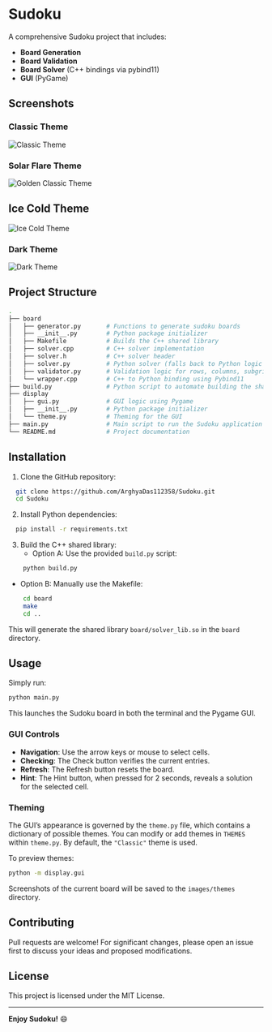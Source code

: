 # Sudoku

A comprehensive Sudoku project that includes:
 - **Board Generation**
 - **Board Validation**
 - **Board Solver** (C++ bindings via pybind11)
 - **GUI** (PyGame)


## Screenshots

### Classic Theme

![Classic Theme](https://github.com/ArghyaDas112358/Sudoku/blob/main/images/themes/Classic.png?raw=true)   

### Solar Flare Theme

![Golden Classic Theme](https://github.com/ArghyaDas112358/Sudoku/blob/main/images/themes/Solar_Flare.png?raw=true)

## Ice Cold Theme

![Ice Cold Theme](https://github.com/ArghyaDas112358/Sudoku/blob/main/images/themes/Ice_Cold.png?raw=true)

### Dark Theme

![Dark Theme](https://github.com/ArghyaDas112358/Sudoku/blob/main/images/themes/Dark_Mode.png?raw=true)




## Project Structure

```bash
.
├── board
│   ├── generator.py       # Functions to generate sudoku boards
│   ├── __init__.py        # Python package initializer
│   ├── Makefile           # Builds the C++ shared library
│   ├── solver.cpp         # C++ solver implementation
│   ├── solver.h           # C++ solver header
│   ├── solver.py          # Python solver (falls back to Python logic if needed)
│   ├── validator.py       # Validation logic for rows, columns, subgrids
│   └── wrapper.cpp        # C++ to Python binding using Pybind11
├── build.py               # Python script to automate building the shared library
├── display
│   ├── gui.py             # GUI logic using Pygame
│   ├── __init__.py        # Python package initializer
│   └── theme.py           # Theming for the GUI
├── main.py                # Main script to run the Sudoku application
└── README.md              # Project documentation
```


## Installation

1. Clone the GitHub repository:
 ```bash     
   git clone https://github.com/ArghyaDas112358/Sudoku.git
   cd Sudoku
 ```

2. Install Python dependencies:
 ```bash
   pip install -r requirements.txt
 ```
3. Build the C++ shared library:
   - Option A: Use the provided `build.py` script:
 ```bash
     python build.py
 ```
   - Option B: Manually use the Makefile:
 ```bash
     cd board
     make
     cd ..
 ```

 This will generate the shared library `board/solver_lib.so` in the `board` directory.


## Usage
Simply run:

```bash
python main.py
```
This launches the Sudoku board in both the terminal and the Pygame GUI.

### GUI Controls
 - **Navigation**: Use the arrow keys or mouse to select cells.
 - **Checking**: The Check button verifies the current entries.
 - **Refresh**: The Refresh button resets the board.
 - **Hint**: The Hint button, when pressed for 2 seconds, reveals a solution for the selected cell.


### Theming
The GUI’s appearance is governed by the `theme.py` file, which contains a dictionary of possible themes. You can modify or add themes in `THEMES` within `theme.py`. By default, the `"Classic"` theme is used.

To preview themes:

```bash
python -m display.gui
```
Screenshots of the current board will be saved to the `images/themes` directory.

## Contributing

Pull requests are welcome! 
For significant changes, please open an issue first to discuss your ideas and proposed modifications.

## License

This project is licensed under the MIT License.

---

**Enjoy Sudoku!** :smile:



